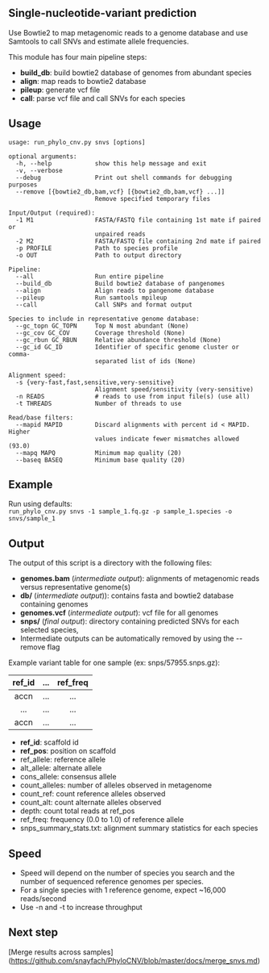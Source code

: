 ## Single-nucleotide-variant prediction
Use Bowtie2 to map metagenomic reads to a genome database and use Samtools to call SNVs and estimate allele frequencies.

This module has four main pipeline steps:  
* **build_db**: build bowtie2 database of genomes from abundant species  
* **align**: map reads to bowtie2 database  
* **pileup**: generate vcf file  
* **call**: parse vcf file and call SNVs for each species  

## Usage
```
usage: run_phylo_cnv.py snvs [options]

optional arguments:
  -h, --help            show this help message and exit
  -v, --verbose
  --debug               Print out shell commands for debugging purposes
  --remove [{bowtie2_db,bam,vcf} [{bowtie2_db,bam,vcf} ...]]
                        Remove specified temporary files

Input/Output (required):
  -1 M1                 FASTA/FASTQ file containing 1st mate if paired or
                        unpaired reads
  -2 M2                 FASTA/FASTQ file containing 2nd mate if paired
  -p PROFILE            Path to species profile
  -o OUT                Path to output directory

Pipeline:
  --all                 Run entire pipeline
  --build_db            Build bowtie2 database of pangenomes
  --align               Align reads to pangenome database
  --pileup              Run samtools mpileup
  --call                Call SNPs and format output

Species to include in representative genome database:
  --gc_topn GC_TOPN     Top N most abundant (None)
  --gc_cov GC_COV       Coverage threshold (None)
  --gc_rbun GC_RBUN     Relative abundance threshold (None)
  --gc_id GC_ID         Identifier of specific genome cluster or comma-
                        separated list of ids (None)

Alignment speed:
  -s {very-fast,fast,sensitive,very-sensitive}
                        Alignment speed/sensitivity (very-sensitive)
  -n READS              # reads to use from input file(s) (use all)
  -t THREADS            Number of threads to use

Read/base filters:
  --mapid MAPID         Discard alignments with percent id < MAPID. Higher
                        values indicate fewer mismatches allowed (93.0)
  --mapq MAPQ           Minimum map quality (20)
  --baseq BASEQ         Minimum base quality (20)
```

## Example

Run using defaults:  
`run_phylo_cnv.py snvs -1 sample_1.fq.gz -p sample_1.species -o snvs/sample_1`

## Output

The output of this script is a directory with the following files:  

* **genomes.bam** (*intermediate output*): alignments of metagenomic reads versus representative genome(s)  
* **db/** (*intermediate output*)): contains fasta and bowtie2 database containing genomes  
* **genomes.vcf** (*intermediate output*): vcf file for all genomes  
* **snps/** (*final output*): directory containing predicted SNVs for each selected species, 
* Intermediate outputs can be automatically removed by using the --remove flag

Example variant table for one sample (ex: snps/57955.snps.gz):

| ref_id      | ...      | ref_freq  |
| :----------: |:-------------:| :------------------: |
| accn|...         | ...        | 0.20              |
| ...           | ...           |   ...               |
| accn|...         | ...          |   0.35              |


* **ref_id**: scaffold id
* **ref_pos**: position on scaffold
* ref_allele: reference allele
* alt_allele: alternate allele
* cons_allele: consensus allele
* count_alleles: number of alleles observed in metagenome
* count_ref: count reference alleles observed
* count_alt: count alternate alleles observed
* depth: count total reads at ref_pos
* ref_freq: frequency (0.0 to 1.0) of reference allele
* snps_summary_stats.txt: alignment summary statistics for each species


## Speed
* Speed will depend on the number of species you search and the number of sequenced reference genomes per species.
* For a single species with 1 reference genome, expect ~16,000 reads/second
* Use -n and -t to increase throughput

## Next step
[Merge results across samples] (https://github.com/snayfach/PhyloCNV/blob/master/docs/merge_snvs.md)